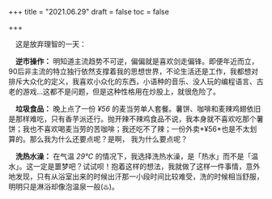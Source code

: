 +++
title = "2021.06.29"
draft = false
toc = false

+++



&emsp;这是放弃理智的一天：

&emsp;**逆市操作：** 明知道主流趋势不可逆，偏偏就是喜欢剑走偏锋。即便年近而立，90后非主流的特立独行依然支撑着我的思想世界，不论生活还是工作，我都想对排斥大众化的定义，我喜欢小众化的东西，小语种的音乐、没人玩的编程语言、古老的游戏...这都不是问题，但是这种性格用在炒股上，就很危险了。

&emsp;**垃圾食品：** 晚上点了一份 *¥56* 的麦当劳单人套餐。薯饼、咖啡和麦辣鸡翅依旧是那样难吃，只有香芋派还行。抛开辣不辣鸡食品不说，我本身就不喜欢吃那个薯饼；我也不喜欢喝麦当劳的苦咖啡；我还吃不了辣；一份外卖*¥56*也是不太划算的。那么我为什么还要点呢？是啊， 我为什么要点呢？

&emsp;**洗热水澡：** 在气温 *29℃* 的情况下，我选择洗热水澡，是「热水」而不是「温水」。这一定是噩梦吧？试试呗！抱着这样的想法，我就做了这样一件事情，意外地发现，只有从浴室出来的时候出汗那一小段时间比较难受，洗的时候相当舒服，明明只是淋浴却像泡温泉一般(♨️)。









